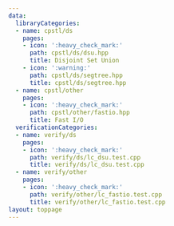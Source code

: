 ```yaml
---
data:
  libraryCategories:
  - name: cpstl/ds
    pages:
    - icon: ':heavy_check_mark:'
      path: cpstl/ds/dsu.hpp
      title: Disjoint Set Union
    - icon: ':warning:'
      path: cpstl/ds/segtree.hpp
      title: cpstl/ds/segtree.hpp
  - name: cpstl/other
    pages:
    - icon: ':heavy_check_mark:'
      path: cpstl/other/fastio.hpp
      title: Fast I/O
  verificationCategories:
  - name: verify/ds
    pages:
    - icon: ':heavy_check_mark:'
      path: verify/ds/lc_dsu.test.cpp
      title: verify/ds/lc_dsu.test.cpp
  - name: verify/other
    pages:
    - icon: ':heavy_check_mark:'
      path: verify/other/lc_fastio.test.cpp
      title: verify/other/lc_fastio.test.cpp
layout: toppage
---
```

